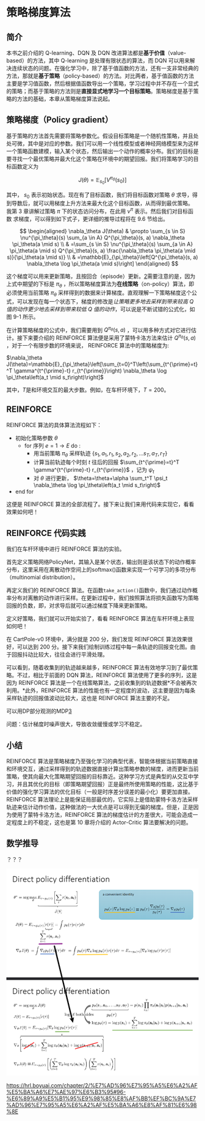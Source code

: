 

<!--
 * @version:
 * @Author:  StevenJokess（蔡舒起） https://github.com/StevenJokess
 * @Date: 2023-02-24 00:06:24
 * @LastEditors:  StevenJokess（蔡舒起） https://github.com/StevenJokess
 * @LastEditTime: 2023-02-28 22:45:31
 * @Description:
 * @Help me: 如有帮助，请赞助，失业3年了。![支付宝收款码](https://github.com/StevenJokess/d2rl/blob/master/img/%E6%94%B6.jpg)
 * @TODO::
 * @Reference:https://hrl.boyuai.com/chapter/2/%E7%AD%96%E7%95%A5%E6%A2%AF%E5%BA%A6%E7%AE%97%E6%B3%95
-->
# 策略梯度算法

## 简介

本书之前介绍的 Q-learning、DQN 及 DQN 改进算法都是**基于价值**（value-based）的方法，其中 Q-learning 是处理有限状态的算法，而 DQN 可以用来解决连续状态的问题。在强化学习中，除了基于值函数的方法，还有一支非常经典的方法，那就是**基于策略**（policy-based）的方法。对比两者，基于值函数的方法主要是学习值函数，然后根据值函数导出一个策略，学习过程中并不存在一个显式的策略；而基于策略的方法则是**直接显式地学习一个目标策略**。策略梯度是基于策略的方法的基础，本章从策略梯度算法说起。

## 策略梯度（Policy gradient）

基于策略的方法首先需要将策略参数化。假设目标策略是一个随机性策略，并且处处可微，其中是对应的参数。我们可以用一个线性模型或者神经网络模型来为这样一个策略函数建模，输入某个状态，然后输出一个动作的概率分布。我们的目标是要寻找一个最优策略并最大化这个策略在环境中的期望回报。我们将策略学习的目标函数定义为

$$
J(\theta)=\mathbb{E}_{s_0}\left[V^{\pi_\theta}\left(s_0\right)\right]
$$

其中， $s_0$ 表示初始状态。现在有了目标函数，我们将目标函数对策略 $\theta$ 求导，得 到导数后，就可以用梯度上升方法来最大化这个目标函数，从而得到最优策略。
我第 3 章讲解过策略 $\pi$ 下的状态访问分布，在此用 $\nu{ }^\pi$ 表示。然后我们对目标函数 求梯度，可以得到如下式子，更详细的推导过程将在 $9.6$ 节给出。

$$
\begin{aligned}
\nabla_\theta J(\theta) & \propto \sum_{s \in S} \nu^{\pi_\theta}(s) \sum_{a \in A} Q^{\pi_\theta}(s, a) \nabla_\theta \pi_\theta(a \mid s) \\
& =\sum_{s \in S} \nu^{\pi_\theta}(s) \sum_{a \in A} \pi_\theta(a \mid s) Q^{\pi_\theta}(s, a) \frac{\nabla_\theta \pi_\theta(a \mid s)}{\pi_\theta(a \mid s)} \\
& =\mathbb{E}_{\pi_\theta}\left[Q^{\pi_\theta}(s, a) \nabla_\theta \log \pi_\theta(a \mid s)\right]
\end{aligned}
$$







这个梯度可以用来更新策略，且按回合（episode）更新。[2]需要注意的是，因为上式中期望的下标是  $\pi_\theta$ ，所以策略梯度算法为**在线策略**（on-policy）算法，即必须使用当前策略 $\pi_\theta$ 采样得到的数据来计算梯度。直观理解一下策略梯度这个公式，可以发现在每一个状态下，梯度的修改是*让策略更多地去采样到带来较高 $Q$ 值的动作更少地去采样到带来较低 $Q$ 值的动作*，可以说是不断试错的公式化，如图 9-1 所示。

在计算策略梯度的公式中，我们需要用到 $Q^{\pi_\theta}(s, a)$ ，可以用多种方式对它进行估计。接下来要介绍的 REINFORCE 算法便是采用了蒙特卡洛方法来估计 $Q^{\pi_\theta}(s, a)$ ，对于一个有限步数的环境来说， REINFORCE 算法中的策略梯度为:



$\nabla_\theta J(\theta)=\mathbb{E}_{\pi_\theta}\left[\sum_{t=0}^T\left(\sum_{t^{\prime}=t}^T \gamma^{t^{\prime}-t} r_{t^{\prime}}\right) \nabla_\theta \log \pi_\theta\left(a_t \mid s_t\right)\right]$

其中，$T$是和环境交互的最大步数。例如，在车杆环境下，$T = 200$。


## REINFORCE


REINFORCE 算法的具体算法流程如下：

- 初始化策略参数 $\theta$
  - for 序列 $e=1 \rightarrow E$ do :
    - 用当前策略 $\pi_\theta$ 采样轨迹 $\left\{s_1, a_1, r_1, s_2, a_2, r_2, \ldots s_T, a_T, r_T\right\}$
    - 计算当前轨迹每个时刻 $t$ 往后的回报 $\sum_{t^{\prime}=t}^T \gamma^{t^{\prime}-t} r_{t^{\prime}}$ ，记为 $\psi_t$
    - 对 $\theta$ 进行更新， $\theta=\theta+\alpha \sum_t^T \psi_t \nabla_\theta \log \pi_\theta\left(a_t \mid s_t\right)$
- end for

这便是 REINFORCE 算法的全部流程了。接下来让我们来用代码来实现它，看看效果如何吧！

## REINFORCE 代码实践

我们在车杆环境中进行 REINFORCE 算法的实验。

首先定义策略网络PolicyNet，其输入是某个状态，输出则是该状态下的动作概率分布，这里采用在离散动作空间上的softmax()函数来实现一个可学习的多项分布（multinomial distribution）。

再定义我们的 REINFORCE 算法。在函数`take_action()`函数中，我们通过动作概率分布对离散的动作进行采样。在更新过程中，我们按照算法将损失函数写为策略回报的负数，即，对求导后就可以通过梯度下降来更新策略。

定义好策略，我们就可以开始实验了，看看 REINFORCE 算法在车杆环境上表现如何吧！

在 CartPole-v0 环境中，满分就是 200 分，我们发现 REINFORCE 算法效果很好，可以达到 200 分。接下来我们绘制训练过程中每一条轨迹的回报变化图。由于回报抖动比较大，往往会进行平滑处理。

可以看到，随着收集到的轨迹越来越多，REINFORCE 算法有效地学习到了最优策略。不过，相比于前面的 DQN 算法，REINFORCE 算法使用了更多的序列，这是因为 REINFORCE 算法是一个在线策略算法，之前收集到的轨迹数据*不会被再次利用。*此外，REINFORCE 算法的性能也有一定程度的波动，这主要是因为每条采样轨迹的回报值波动比较大，这也是 REINFORCE 算法主要的不足。

可以用DP部分观测的MDP[3]

问题：估计梯度时噪声很大，导致收敛缓慢或学习不稳定。

## 小结

REINFORCE 算法是策略梯度乃至强化学习的典型代表，智能体根据当前策略直接和环境交互，通过采样得到的轨迹数据直接计算出策略参数的梯度，进而更新当前策略，使其向最大化策略期望回报的目标靠近。这种学习方式是典型的从交互中学习，并且其优化的目标（即策略期望回报）正是最终所使用策略的性能，这比基于价值的强化学习算法的优化目标（一般是时序差分误差的最小化）要更加直接。 REINFORCE 算法理论上是能保证局部最优的，它实际上是借助蒙特卡洛方法采样轨迹来估计动作价值，这种做法的一大优点是可以得到无偏的梯度。但是，正是因为使用了蒙特卡洛方法，REINFORCE 算法的梯度估计的方差很大，可能会造成一定程度上的不稳定，这也是第 10 章将介绍的 Actor-Critic 算法要解决的问题。

## 数学推导


？？？

![数学推导[5]](../img/PG_math.png)

https://hrl.boyuai.com/chapter/2/%E7%AD%96%E7%95%A5%E6%A2%AF%E5%BA%A6%E7%AE%97%E6%B3%95#96-%E6%89%A9%E5%B1%95%E9%98%85%E8%AF%BB%EF%BC%9A%E7%AD%96%E7%95%A5%E6%A2%AF%E5%BA%A6%E8%AF%81%E6%98%8E

[1]: https://hrl.boyuai.com/chapter/2/%E7%AD%96%E7%95%A5%E6%A2%AF%E5%BA%A6%E7%AE%97%E6%B3%95
[2]: https://www.cnblogs.com/kailugaji/p/16140474.html
[3]: http://rail.eecs.berkeley.edu/deeprlcourse/static/slides/lec-5.pdf
